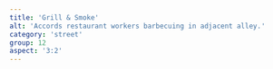 ```yaml
---
title: 'Grill & Smoke'
alt: 'Accords restaurant workers barbecuing in adjacent alley.'
category: 'street'
group: 12
aspect: '3:2'
---
```

